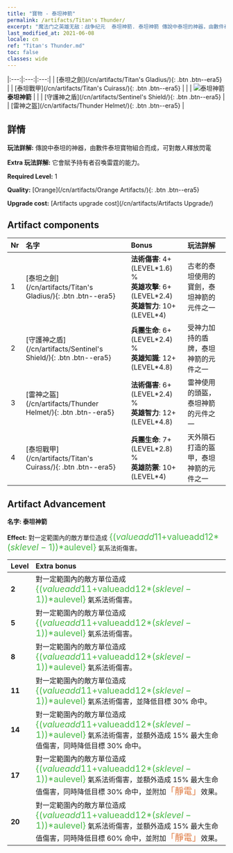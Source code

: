 ```yaml
---
title: "寶物 - 泰坦神箭"
permalink: /artifacts/Titan's Thunder/
excerpt: "魔法门之英雄无敌：战争纪元  泰坦神箭. 泰坦神箭 傳說中泰坦的神器，由數件泰坦寶物組合而成，可對敵人釋放閃電"
last_modified_at: 2021-06-08
locale: cn
ref: "Titan's Thunder.md"
toc: false
classes: wide
---
```


  |:---:|:---:|:---:| 
  |  [泰坦之劍](/cn/artifacts/Titan's Gladius/){: .btn .btn--era5} |   |  [泰坦戰甲](/cn/artifacts/Titan's Cuirass/){: .btn .btn--era5} | 
  |   | ![泰坦神箭](/images/t/icon_artifact_42.png) **泰坦神箭** |  | 
  |  [守護神之盾](/cn/artifacts/Sentinel's Shield/){: .btn .btn--era5} |   |  [雷神之盔](/cn/artifacts/Thunder Helmet/){: .btn .btn--era5} | 


## 詳情

 **玩法詳解:** 傳說中泰坦的神器，由數件泰坦寶物組合而成，可對敵人釋放閃電

 **Extra 玩法詳解:** 它會賦予持有者召喚雷霆的能力。

 **Required Level:** 1

 **Quality:** [Orange](/cn/artifacts/Orange Artifacts/){: .btn .btn--era5}

 **Upgrade cost:** [Artifacts upgrade cost](/cn/artifacts/Artifacts Upgrade/)



## Artifact components

  | Nr |    名字    |   Bonus | 玩法詳解 | 
  |:---|:-----------|:--------|:------------| 
  | 1 | [泰坦之劍](/cn/artifacts/Titan's Gladius/){: .btn .btn--era5} | **法術傷害**: 4+(LEVEL\*1.6) %<br/>**英雄攻擊**: 6+(LEVEL\*2.4)<br/>**英雄智力**: 10+(LEVEL\*4) | 古老的泰坦使用的寶劍，泰坦神箭的元件之一 | 
  | 2 | [守護神之盾](/cn/artifacts/Sentinel's Shield/){: .btn .btn--era5} | **兵團生命**: 6+(LEVEL\*2.4) %<br/>**英雄知識**: 12+(LEVEL\*4.8) | 受神力加持的盾牌，泰坦神箭的元件之一 | 
  | 3 | [雷神之盔](/cn/artifacts/Thunder Helmet/){: .btn .btn--era5} | **法術傷害**: 6+(LEVEL\*2.4) %<br/>**英雄智力**: 12+(LEVEL\*4.8) | 雷神使用的頭盔，泰坦神箭的元件之一 | 
  | 4 | [泰坦戰甲](/cn/artifacts/Titan's Cuirass/){: .btn .btn--era5} | **兵團生命**: 7+(LEVEL\*2.8) %<br/>**英雄防禦**: 10+(LEVEL\*4) | 天外隕石打造的盔甲，泰坦神箭的元件之一 | 


## Artifact Advancement

 **名字: 泰坦神箭**

 **Effect:** 對一定範圍內的敵方單位造成 <span style="color: #48b946;font-size:20px">{($valueadd11+$valueadd12*($sklevel-1))*$aulevel}</span> 氣系法術傷害。

  |  Level  |    Extra bonus  | 
  |:--------|:----------------| 
  | **2** | 對一定範圍內的敵方單位造成 <span style="color: #48b946;font-size:20px">{($valueadd11+$valueadd12*($sklevel-1))*$aulevel}</span> 氣系法術傷害。 | 
  | **5** | 對一定範圍內的敵方單位造成 <span style="color: #48b946;font-size:20px">{($valueadd11+$valueadd12*($sklevel-1))*$aulevel}</span> 氣系法術傷害。 | 
  | **8** | 對一定範圍內的敵方單位造成 <span style="color: #48b946;font-size:20px">{($valueadd11+$valueadd12*($sklevel-1))*$aulevel}</span> 氣系法術傷害。 | 
  | **11** | 對一定範圍內的敵方單位造成 <span style="color: #48b946;font-size:20px">{($valueadd11+$valueadd12*($sklevel-1))*$aulevel}</span> 氣系法術傷害，並降低目標 30% 命中。 | 
  | **14** | 對一定範圍內的敵方單位造成 <span style="color: #48b946;font-size:20px">{($valueadd11+$valueadd12*($sklevel-1))*$aulevel}</span> 氣系法術傷害，並額外造成 15% 最大生命值傷害，同時降低目標 30% 命中。 | 
  | **17** | 對一定範圍內的敵方單位造成 <span style="color: #48b946;font-size:20px">{($valueadd11+$valueadd12*($sklevel-1))*$aulevel}</span> 氣系法術傷害，並額外造成 15% 最大生命值傷害，同時降低目標 30% 命中，並附加<span style="color: #e07c44;font-size:20px">「靜電」</span>效果。 | 
  | **20** | 對一定範圍內的敵方單位造成 <span style="color: #48b946;font-size:20px">{($valueadd11+$valueadd12*($sklevel-1))*$aulevel}</span> 氣系法術傷害，並額外造成 15% 最大生命值傷害，同時降低目標 60% 命中，並附加<span style="color: #e07c44;font-size:20px">「靜電」</span>效果。 | 
